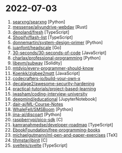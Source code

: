 # 2022-07-03

1. [searxng/searxng](https://github.com/searxng/searxng "SearXNG is a free internet metasearch engine which aggregates results from various search services and databases. Users are neither tracked nor profiled.") [Python]
2. [messense/aliyundrive-webdav](https://github.com/messense/aliyundrive-webdav "阿里云盘 WebDAV 服务") [Rust]
3. [denoland/fresh](https://github.com/denoland/fresh "The next-gen web framework.") [TypeScript]
4. [Shopify/flash-list](https://github.com/Shopify/flash-list "A better list for React Native") [TypeScript]
5. [donnemartin/system-design-primer](https://github.com/donnemartin/system-design-primer "Learn how to design large-scale systems. Prep for the system design interview. Includes Anki flashcards.") [Python]
6. [juanfont/headscale](https://github.com/juanfont/headscale "An open source, self-hosted implementation of the Tailscale control server") [Go]
7. [30-seconds/30-seconds-of-code](https://github.com/30-seconds/30-seconds-of-code "Short JavaScript code snippets for all your development needs") [JavaScript]
8. [charlax/professional-programming](https://github.com/charlax/professional-programming "A collection of full-stack resources for programmers.") [Python]
9. [libevm/subway](https://github.com/libevm/subway "A practical example on how to perform sandwich attacks on Ethereum") [Solidity]
10. [mtdvio/every-programmer-should-know](https://github.com/mtdvio/every-programmer-should-know "A collection of (mostly) technical things every software developer should know about") 
11. [Koenkk/zigbee2mqtt](https://github.com/Koenkk/zigbee2mqtt "Zigbee 🐝 to MQTT bridge 🌉, get rid of your proprietary Zigbee bridges 🔨") [JavaScript]
12. [codecrafters-io/build-your-own-x](https://github.com/codecrafters-io/build-your-own-x "Master programming by recreating your favorite technologies from scratch.") 
13. [decalage2/awesome-security-hardening](https://github.com/decalage2/awesome-security-hardening "A collection of awesome security hardening guides, tools and other resources") 
14. [practical-tutorials/project-based-learning](https://github.com/practical-tutorials/project-based-learning "Curated list of project-based tutorials") 
15. [jwasham/coding-interview-university](https://github.com/jwasham/coding-interview-university "A complete computer science study plan to become a software engineer.") 
16. [deepmind/educational](https://github.com/deepmind/educational "") [JupyterNotebook]
17. [dair-ai/ML-Course-Notes](https://github.com/dair-ai/ML-Course-Notes "🎓 Sharing course notes on all topics related to machine learning, NLP, and AI.") 
18. [WhaleFell/SMSBoom](https://github.com/WhaleFell/SMSBoom "短信轰炸/短信测压/ | 一个健壮免费的python短信轰炸程序，专门炸坏蛋蛋，百万接口，多线程全自动添加有效接口，支持异步协程百万并发，全免费的短信轰炸工具！！高一美术生开发全网首发！！") [Python]
19. [jina-ai/discoart](https://github.com/jina-ai/discoart "Create Disco Diffusion artworks in one line") [Python]
20. [raspberrypi/pico-sdk](https://github.com/raspberrypi/pico-sdk "") [C]
21. [kamranahmedse/developer-roadmap](https://github.com/kamranahmedse/developer-roadmap "Roadmap to becoming a developer in 2022") [TypeScript]
22. [EbookFoundation/free-programming-books](https://github.com/EbookFoundation/free-programming-books "📚 Freely available programming books") 
23. [michaelgutmann/ml-pen-and-paper-exercises](https://github.com/michaelgutmann/ml-pen-and-paper-exercises "Pen and paper exercises in machine learning") [TeX]
24. [tihmstar/jbinit](https://github.com/tihmstar/jbinit "iOS booter ramdisk creator for checkm8 based jailbreaks") [C]
25. [sveltejs/svelte](https://github.com/sveltejs/svelte "Cybernetically enhanced web apps") [TypeScript]
